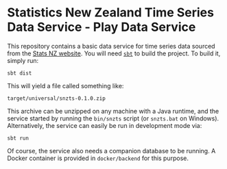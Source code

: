 # Statistics New Zealand Time Series Data Service - Play Data Service

This repository contains a basic data service for time series data sourced from the [Stats NZ website](https://www.stats.govt.nz/large-datasets/csv-files-for-download/).  You will need [`sbt`](https://www.scala-sbt.org/) to build the project.  To build it, simply run:

```
sbt dist
```

This will yield a file called something like:

```
target/universal/snzts-0.1.0.zip
```

This archive can be unzipped on any machine with a Java runtime, and the service started by running the `bin/snzts` script (or `snzts.bat` on Windows).  Alternatively, the service can easily be run in development mode via:

```
sbt run
```

Of course, the service also needs a companion database to be running.  A Docker container is provided in `docker/backend` for this purpose.